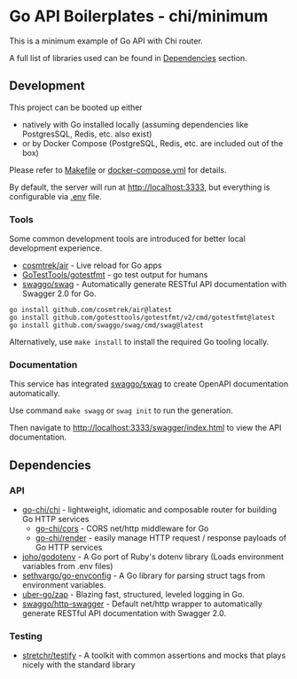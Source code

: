 # Go API Boilerplates - chi/minimum

This is a minimum example of Go API with Chi router.

A full list of libraries used can be found in [Dependencies](#dependencies) section.

## Development

This project can be booted up either

- natively with Go installed locally (assuming dependencies like PostgresSQL, Redis, etc. also exist)
- or by Docker Compose (PostgreSQL, Redis, etc. are included out of the box)

Please refer to [Makefile](./Makefile) or [docker-compose.yml](./docker-compose.yml) for details.

By default, the server will run at <http://localhost:3333>, but everything is configurable via [.env](.env) file.

### Tools

Some common development tools are introduced for better local development experience.

- [cosmtrek/air](https://github.com/cosmtrek/air) - Live reload for Go apps
- [GoTestTools/gotestfmt](https://github.com/GoTestTools/gotestfmt) - go test output for humans
- [swaggo/swag][swaggo/swag] - Automatically generate RESTful API documentation with Swagger 2.0 for Go.

```
go install github.com/cosmtrek/air@latest
go install github.com/gotesttools/gotestfmt/v2/cmd/gotestfmt@latest
go install github.com/swaggo/swag/cmd/swag@latest
```

Alternatively, use `make install` to install the required Go tooling locally.

### Documentation

This service has integrated [swaggo/swag][swaggo/swag] to create OpenAPI documentation automatically.

Use command `make swagg` or `swag init` to run the generation.

Then navigate to <http://localhost:3333/swagger/index.html> to view the API documentation.

## Dependencies

### API
- [go-chi/chi][go-chi/chi] - lightweight, idiomatic and composable router for building Go HTTP services
  - [go-chi/cors][go-chi/cors] - CORS net/http middleware for Go
  - [go-chi/render][go-chi/render] - easily manage HTTP request / response payloads of Go HTTP services
- [joho/godotenv][joho/godotenv] - A Go port of Ruby's dotenv library (Loads environment variables from .env files)
- [sethvargo/go-envconfig][sethvargo/go-envconfig] - A Go library for parsing struct tags from environment variables.
- [uber-go/zap][uber-go/zap] - Blazing fast, structured, leveled logging in Go.
- [swaggo/http-swagger][swaggo/http-swagger] - Default net/http wrapper to automatically generate RESTful API documentation with Swagger 2.0.

### Testing
- [stretchr/testify][stretchr/testify] - A toolkit with common assertions and mocks that plays nicely with the standard library

[go-chi/chi]: https://github.com/go-chi/chi
[go-chi/cors]: https://github.com/go-chi/cors
[go-chi/render]: https://github.com/go-chi/render
[joho/godotenv]: https://github.com/joho/godotenv
[sethvargo/go-envconfig]: https://github.com/sethvargo/go-envconfig
[uber-go/zap]: https://github.com/uber-go/zap
[stretchr/testify]: https://github.com/stretchr/testify
[swaggo/swag]: https://github.com/swaggo/swag
[swaggo/http-swagger]: https://github.com/swaggo/http-swagger
